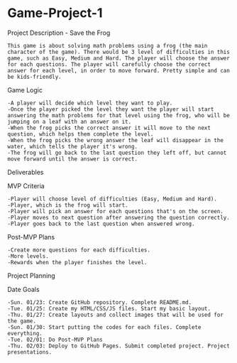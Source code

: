 # Game-Project-1

Project Description - Save the Frog

    This game is about solving math problems using a frog (the main character of the game). There would be 3 level of difficulties in this game, such as Easy, Medium and Hard. The player will choose the answer for each questions. The player will carefully choose the correct answer for each level, in order to move forward. Pretty simple and can be kids-friendly.

Game Logic

    -A player will decide which level they want to play. 
    -Once the player picked the level they want the player will start answering the math problems for that level using the frog, who will be jumping on a leaf with an answer on it. 
    -When the frog picks the correct answer it will move to the next question, which helps them complete the level.
    -When the frog picks the wrong answer the leaf will disappear in the water, which tells the player it's wrong. 
    -The frog will go back to the last question they left off, but cannot move forward until the answer is correct.


Deliverables
   
MVP Criteria

    -Player will choose level of difficulties (Easy, Medium and Hard).
    -Player, which is the frog will start.
    -Player will pick an answer for each questions that's on the screen.
    -Player moves to next question after answering the question correctly.
    -Player goes back to the last question when answered wrong.
    
Post-MVP Plans

    -Create more questions for each difficulties.
    -More levels.
    -Rewards when the player finishes the level.

Project Planning

Date	Goals

    -Sun. 01/23: Create GitHub repository. Complete README.md.
    -Tue. 01/25: Create my HTML/CSS/JS files. Start my basic layout.
    -Thu. 01/27: Create layouts and collect images that will be used for the game.
    -Sun. 01/30: Start putting the codes for each files. Complete everything.
    -Tue. 02/01: Do Post-MVP Plans
    -Thu. 02/03: Deploy to GitHub Pages. Submit completed project. Project presentations.